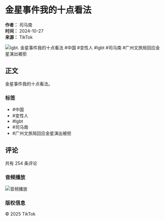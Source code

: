 # 金星事件我的十点看法

**作者：** 司马南  
**时间：** 2024-10-27  
**来源：** TikTok  

![lgbt. 金星事件我的十点看法 #中国 #变性人 #lgbt #司马南 #广州文旅局回应金星演出被拒](https://p16-sign-sg.tiktokcdn-us.com/obj/tos-alisg-p-0037/9e8c52acf1464a5d9884ca816d2b8fe6_1729999155?lk3s=81f88b70&x-expires=1737028800&x-signature=Q41cy4MGN3pwy%2F4uJiG%2B9j%2BzSc4%3D&shp=81f88b70&shcp=-)

## 正文

金星事件我的十点看法。

### 标签
- #中国
- #变性人
- #lgbt
- #司马南
- #广州文旅局回应金星演出被拒

## 评论
共有 254 条评论

### 音频播放
![音频播放](https://p16-sign-sg.tiktokcdn-us.com/obj/tos-alisg-p-0037/9e8c52acf1464a5d9884ca816d2b8fe6_1729999155?lk3s=81f88b70&x-expires=1737028800&x-signature=Q41cy4MGN3pwy%2F4uJiG%2B9j%2BzSc4%3D&shp=81f88b70&shcp=-)

### 版权信息
© 2025 TikTok